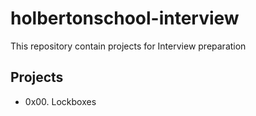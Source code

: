 # holbertonschool-interview

This repository contain projects for Interview preparation

## Projects

* 0x00. Lockboxes
